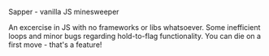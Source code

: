 ﻿Sapper - vanilla JS minesweeper

An excercise in JS with no frameworks or libs whatsoever.
Some inefficient loops and minor bugs regarding hold-to-flag functionality.
You can die on a first move - that's a feature!